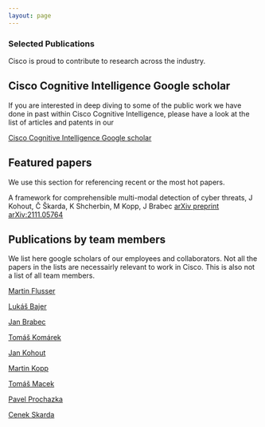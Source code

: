 ```yaml
---
layout: page
---
```


<script>
    import Banner from '../lib/Banner.svelte';
    import Section from '../lib/Section.svelte';
</script>

<Banner img="img/banner-publications.jpg">

### Selected Publications

Cisco is proud to contribute to research across the industry.

</Banner>

<Section>

# Cisco Cognitive Intelligence Google scholar

If you are interested in deep diving to some of the public work we have done in past within Cisco Cognitive Intelligence, please have a look at the list of articles and patents in our

[Cisco Cognitive Intelligence Google scholar](https://scholar.google.com/citations?hl=en&user=aI49tUEAAAAJ&view_op=list_works&sortby=pubdate)

# Featured papers

We use this section for referencing recent or the most hot papers.

A framework for comprehensible multi-modal detection of cyber threats,
J Kohout, Č Škarda, K Shcherbin, M Kopp, J Brabec
[arXiv preprint arXiv:2111.05764](https://arxiv.org/abs/2111.05764)

# Publications by team members
We list here google scholars of our employees and collaborators. Not all the papers in the lists are necessairly relevant to work in Cisco. This is also not a list of all team members.

[Martin Flusser](https://scholar.google.com/citations?user=5YT7z4MAAAAJ&hl=en)

[Lukáš Bajer](https://scholar.google.com/citations?user=zJSjmUoAAAAJ&hl=en)

[Jan Brabec](https://scholar.google.com/citations?user=kertvGkAAAAJ&hl=en)

[Tomáš Komárek](https://scholar.google.com/citations?user=DRqCTH8AAAAJ&hl=en)

[Jan Kohout](https://scholar.google.com/citations?user=hI8PC4IAAAAJ&hl=en)

[Martin Kopp](https://scholar.google.com/citations?user=lVoV7xwAAAAJ&hl=en)

[Tomáš Macek](https://scholar.google.com/citations?user=glC9LRYAAAAJ&hl=en)

[Pavel Prochazka](https://scholar.google.com/citations?user=PkEDqOkAAAAJ&hl=en&oi=sra)

[Cenek Skarda](https://scholar.google.com/citations?user=53rSDgsAAAAJ&hl=en)
</Section>

